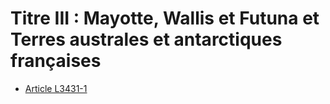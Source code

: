 # Titre III : Mayotte, Wallis et Futuna et Terres australes et antarctiques françaises 

* [Article L3431-1](./LEGIARTI000018201672.md)
